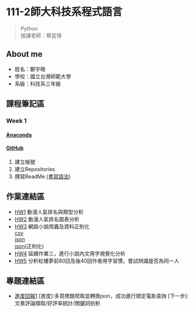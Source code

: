 # 111-2師大科技系程式語言 

> Python <br>
> 授課老師：蔡芸琤

## About me 
 * 姓名：鄭宇皓
 * 學校：國立台灣師範大學
 * 系級：科技系三年級
## 課程筆記區
### Week 1
 #### [Anaconda](https://www.anaconda.com/products/distribution) <br>
 
 #### [GitHub](https://github.com/) <br>
  1. 建立帳號
  2. 建立Repositories
  3. 撰寫ReadMe [(書寫語法)](https://github.com/othree/markdown-syntax-zhtw/blob/master/syntax.md#overview) <br>
 
## 作業連結區
- [HW1](https://github.com/yuhao0711/PL/blob/main/HW1/HW1.ipynb)
動漫人氣排名與類型分析
- [HW2](https://github.com/yuhao0711/PL/blob/main/HW2/HW2.ipynb)
動漫人氣排名圖表分析
- [HW3](https://github.com/yuhao0711/PL/blob/main/HW3/HW3.ipynb)
網路小說爬蟲及資料正則化<br>
   [csv](https://github.com/yuhao0711/PL/blob/main/HW3/Novel.csv)<br>
   [json](https://github.com/yuhao0711/PL/blob/main/HW3/novel.json)<br>
   [json](https://github.com/yuhao0711/PL/blob/main/HW3/novel.json)(正則化)<br>
- [HW4](https://github.com/yuhao0711/PL/blob/main/HW4/HW4.ipynb)
延續作業三，進行小說內文用字視覺化分析
- [HW5](https://github.com/yuhao0711/PL/blob/main/HW5/HW5.ipynb)
分析紅樓夢前80回及後40回作者用字習慣，嘗試辨識是否為同一人
## 專題連結區
- [進度回報1](https://docs.google.com/presentation/d/19gCC6C8e_Rg4asEE6wTL2w3I1oX0xpJAoRJ_Q2CfJFQ/edit#slide=id.g24a09b16915_0_711)
 [進度]:多頁標題爬取並轉換json，成功進行限定電影查詢
 [下一步]:文章評論擷取/好評率統計/關鍵詞剖析
